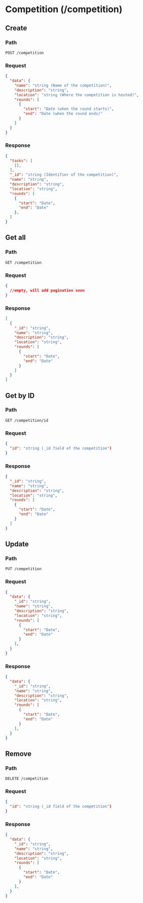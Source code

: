 # Competition (/competition)
## Create
### Path
```
POST /competition
```
### Request
```json
{
  "data": {
    "name": "string (Name of the competition)",
    "description": "string",
    "location": "string (Where the competition is hosted)",
    "rounds": [
      {
        "start": "Date (when the round starts)",
        "end": "Date (when the round ends)"
      }
    ]
  }
}
```
### Response
```json
{
  "tasks": [
    [],
  ],
  "_id": "string (Identifier of the competition)",
  "name": "string",
  "description": "string",
  "location": "string",
  "rounds": [
    {
      "start": "Date",
      "end": "Date"
    },
  ]
}
```
## Get all
### Path
```
GET /competition
```
### Request
```json
{
  //empty, will add pagination soon
}
```
### Response
```json
[
  {
    "_id": "string",
    "name": "string",
    "description": "string",
    "location": "string",
    "rounds": [
      {
        "start": "Date",
        "end": "Date"
      }
    ]
  }
]
```
## Get by ID
### Path
```
GET /competition/id
```
### Request
```json
{
  "id": "string (_id field of the competition")
}
```
### Response
```json
{
  "_id": "string",
  "name": "string",
  "description": "string",
  "location": "string",
  "rounds": [
    {
      "start": "Date",
      "end": "Date"
    }
  ]
}
```
## Update
### Path
```
PUT /competition
```
### Request
```json
{
  "data": {
    "_id": "string",
    "name": "string",
    "description": "string",
    "location": "string",
    "rounds": [
      {
      	"start": "Date",
      	"end": "Date"
      }
    ],
  }
}
```
### Response
```json
{
  "data": {
    "_id": "string",
    "name": "string",
    "description": "string",
    "location": "string",
    "rounds": [
      {
      	"start": "Date",
      	"end": "Date"
      }
    ],
  }
}
```
## Remove
### Path
```
DELETE /competition
```
### Request
```json
{
  "id": "string (_id field of the competition")
}
```
### Response
```json
{
  "data": {
    "_id": "string",
    "name": "string",
    "description": "string",
    "location": "string",
    "rounds": [
      {
      	"start": "Date",
      	"end": "Date"
      }
    ],
  }
}
```